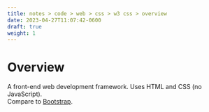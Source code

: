 ```yaml
---
title: notes > code > web > css > w3 css > overview
date: 2023-04-27T11:07:42-0600
draft: true
weight: 1
---
```

# Overview
A front-end web development framework. Uses HTML and CSS (no JavaScript).  
Compare to [Bootstrap](../../bootstrap/overview/index.md).
